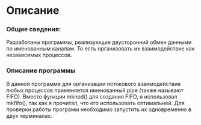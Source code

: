 # Описание
### Общие сведения:
Разработаны программы, реализующие двусторонний обмен
данными по именованным каналам. То есть организовать их
взаимодействие как независимых процессов.
### Описание программы
В данной программе для организации потокового взаимодействия любых процессов
применяется именованный pipe (также называют FIFO). 
Вместо функции mknod() для создания FIFO, я использовал mkfifo(), так как я прочитал, что его использовать оптимальней. 
Для проверки работы программ необходимо запустить их одновременно в двух терминалах.

